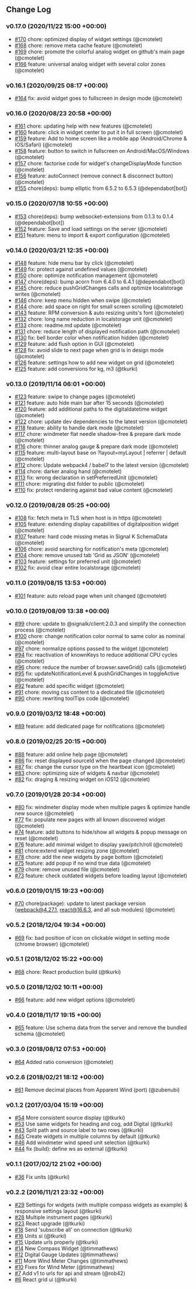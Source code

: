 ## Change Log

### v0.17.0 (2020/11/22 15:00 +00:00)
- [#170](https://github.com/SignalK/instrumentpanel/pull/170) chore: optimized display of widget settings (@cmotelet)
- [#168](https://github.com/SignalK/instrumentpanel/pull/168) chore: remove meta cache feature (@cmotelet)
- [#169](https://github.com/SignalK/instrumentpanel/pull/169) chore: promote the colorful analog widget on github's main page (@cmotelet)
- [#166](https://github.com/SignalK/instrumentpanel/pull/166) feature: universal analog widget with several color zones (@cmotelet)

### v0.16.1 (2020/09/25 08:17 +00:00)
- [#164](https://github.com/SignalK/instrumentpanel/pull/164) fix: avoid widget goes to fullscreen in design mode (@cmotelet)

### v0.16.0 (2020/08/23 20:58 +00:00)
- [#161](https://github.com/SignalK/instrumentpanel/pull/161) chore: updating help with new features (@cmotelet)
- [#160](https://github.com/SignalK/instrumentpanel/pull/160) feature: click in widget center to put it in full screen (@cmotelet)
- [#159](https://github.com/SignalK/instrumentpanel/pull/159) feature: Add to home screen like a mobile app (Android/Chrome & IOS/Safari) (@cmotelet)
- [#158](https://github.com/SignalK/instrumentpanel/pull/158) feature: button to switch in fullscreen on Android/MacOS/Windows (@cmotelet)
- [#157](https://github.com/SignalK/instrumentpanel/pull/157) chore: factorise code for widget's changeDisplayMode function (@cmotelet)
- [#156](https://github.com/SignalK/instrumentpanel/pull/156) feature: autoConnect (remove connect & disconnect button) (@cmotelet)
- [#155](https://github.com/SignalK/instrumentpanel/pull/155) chore(deps): bump elliptic from 6.5.2 to 6.5.3 (@dependabot[bot])

### v0.15.0 (2020/07/18 10:55 +00:00)
- [#153](https://github.com/SignalK/instrumentpanel/pull/153) chore(deps): bump websocket-extensions from 0.1.3 to 0.1.4 (@dependabot[bot])
- [#152](https://github.com/SignalK/instrumentpanel/pull/152) feature: Save and load settings on the server (@cmotelet)
- [#151](https://github.com/SignalK/instrumentpanel/pull/151) feature: menu to import & export configuration (@cmotelet)

### v0.14.0 (2020/03/21 12:35 +00:00)
- [#148](https://github.com/SignalK/instrumentpanel/pull/148) feature: hide menu bar by click (@cmotelet)
- [#149](https://github.com/SignalK/instrumentpanel/pull/149) fix: protect against undefined values (@cmotelet)
- [#150](https://github.com/SignalK/instrumentpanel/pull/150) chore: optimize notification management (@cmotelet)
- [#147](https://github.com/SignalK/instrumentpanel/pull/147) chore(deps): bump acorn from 6.4.0 to 6.4.1 (@dependabot[bot])
- [#145](https://github.com/SignalK/instrumentpanel/pull/145) chore: reduce pushGridChanges calls and optimize localstorage writes (@cmotelet)
- [#146](https://github.com/SignalK/instrumentpanel/pull/146) chore: keep menu hidden when swipe (@cmotelet)
- [#144](https://github.com/SignalK/instrumentpanel/pull/144) chore: add space on right for small screen scrolling (@cmotelet)
- [#143](https://github.com/SignalK/instrumentpanel/pull/143) feature: RPM conversion & auto resizing units's font (@cmotelet)
- [#132](https://github.com/SignalK/instrumentpanel/pull/132) chore: long name reduction in localstorage unit (@cmotelet)
- [#133](https://github.com/SignalK/instrumentpanel/pull/133) chore: readme.md update (@cmotelet)
- [#131](https://github.com/SignalK/instrumentpanel/pull/131) chore: reduce length of displayed notification path (@cmotelet)
- [#130](https://github.com/SignalK/instrumentpanel/pull/130) fix: bell border color when notification hidden (@cmotelet)
- [#129](https://github.com/SignalK/instrumentpanel/pull/129) feature: add flush option in GUI (@cmotelet)
- [#128](https://github.com/SignalK/instrumentpanel/pull/128) fix: avoid slide to next page when grid is in design mode (@cmotelet)
- [#126](https://github.com/SignalK/instrumentpanel/pull/126) feature: settings how to add new widget on grid (@cmotelet)
- [#125](https://github.com/SignalK/instrumentpanel/pull/125) feature: add conversions for kg, m3 (@tkurki)

### v0.13.0 (2019/11/14 06:01 +00:00)
- [#123](https://github.com/SignalK/instrumentpanel/pull/123) feature: swipe to change pages (@cmotelet)
- [#121](https://github.com/SignalK/instrumentpanel/pull/121) feature: auto hide main bar after 15 seconds (@cmotelet)
- [#120](https://github.com/SignalK/instrumentpanel/pull/120) feature: add additional paths to the digitaldatetime widget (@cmotelet)
- [#122](https://github.com/SignalK/instrumentpanel/pull/122) chore: update dev dependencies to the latest version (@cmotelet)
- [#118](https://github.com/SignalK/instrumentpanel/pull/118) feature: ability to handle dark mode (@cmotelet)
- [#117](https://github.com/SignalK/instrumentpanel/pull/117) chore: windmeter flat needle shadow-free & prepare dark mode (@cmotelet)
- [#116](https://github.com/SignalK/instrumentpanel/pull/116) chore: thinner analog gauge & prepare dark mode (@cmotelet)
- [#115](https://github.com/SignalK/instrumentpanel/pull/115) feature: multi-layout base on ?layout=myLayout | referrer | default (@cmotelet)
- [#112](https://github.com/SignalK/instrumentpanel/pull/112) chore: Update webpack4 / babel7 to the latest version (@cmotelet)
- [#114](https://github.com/SignalK/instrumentpanel/pull/114) chore: darker analog hand (@cmotelet)
- [#113](https://github.com/SignalK/instrumentpanel/pull/113) fix: wrong declaration in setPreferredUnit (@cmotelet)
- [#111](https://github.com/SignalK/instrumentpanel/pull/111) chore: migrating dist folder to public (@cmotelet)
- [#110](https://github.com/SignalK/instrumentpanel/pull/110) fix: protect rendering against bad value content (@cmotelet)

### v0.12.0 (2019/08/28 05:25 +00:00)
- [#108](https://github.com/SignalK/instrumentpanel/pull/108) fix: fetch meta in TLS when host is in https (@cmotelet)
- [#105](https://github.com/SignalK/instrumentpanel/pull/105) feature: extending display capabilities of digitalposition widget (@cmotelet)
- [#107](https://github.com/SignalK/instrumentpanel/pull/107) feature: hard code missing metas in Signal K SchemaData (@cmotelet)
- [#106](https://github.com/SignalK/instrumentpanel/pull/106) chore: avoid searching for notification's meta (@cmotelet)
- [#104](https://github.com/SignalK/instrumentpanel/pull/104) chore: remove unused tab 'Grid as JSON' (@cmotelet)
- [#103](https://github.com/SignalK/instrumentpanel/pull/103) feature: settings for preferred unit (@cmotelet)
- [#102](https://github.com/SignalK/instrumentpanel/pull/102) fix: avoid clear entire localstorage (@cmotelet)

### v0.11.0 (2019/08/15 13:53 +00:00)
- [#101](https://github.com/SignalK/instrumentpanel/pull/101) feature: auto reload page when unit changed (@cmotelet)

### v0.10.0 (2019/08/09 13:38 +00:00)
- [#99](https://github.com/SignalK/instrumentpanel/pull/99)  chore: update to @signalk/client:2.0.3 and simplify the connection process (@cmotelet)
- [#100](https://github.com/SignalK/instrumentpanel/pull/100) chore: change notification color normal to same color as nominal (@cmotelet)
- [#97](https://github.com/SignalK/instrumentpanel/pull/97) chore: normalize options passed to the widget (@cmotelet)
- [#94](https://github.com/SignalK/instrumentpanel/pull/94) fix: reactivation of knownKeys to reduce additional CPU cycles (@cmotelet)
- [#96](https://github.com/SignalK/instrumentpanel/pull/96) chore: reduce the number of browser.saveGrid() calls (@cmotelet)
- [#95](https://github.com/SignalK/instrumentpanel/pull/95) fix: updateNotificationLevel & pushGridChanges in toggleActive (@cmotelet)
- [#92](https://github.com/SignalK/instrumentpanel/pull/92) feature: add specific widget (@cmotelet)
- [#91](https://github.com/SignalK/instrumentpanel/pull/91) chore: moving css content to a dedicated file (@cmotelet)
- [#90](https://github.com/SignalK/instrumentpanel/pull/90) chore: rewriting toolTips code (@cmotelet)

### v0.9.0 (2019/03/12 18:48 +00:00)
- [#89](https://github.com/SignalK/instrumentpanel/pull/89) feature: add dedicated page for notifications (@cmotelet)

### v0.8.0 (2019/02/25 20:15 +00:00)
- [#88](https://github.com/SignalK/instrumentpanel/pull/88) feature: add online help page (@cmotelet)
- [#86](https://github.com/SignalK/instrumentpanel/pull/86) fix: reset displayed sourceId when the page changed (@cmotelet)
- [#87](https://github.com/SignalK/instrumentpanel/pull/87) fix: change the cursor type on the heartbeat icon (@cmotelet)
- [#83](https://github.com/SignalK/instrumentpanel/pull/83) chore: optimizing size of widgets & navbar (@cmotelet)
- [#82](https://github.com/SignalK/instrumentpanel/pull/82) fix: draging & resizing widget on iOS12 (@cmotelet)

### v0.7.0 (2019/01/28 20:34 +00:00)
- [#80](https://github.com/SignalK/instrumentpanel/pull/80) fix: windmeter display mode when multiple pages & optimize handle new source (@cmotelet)
- [#77](https://github.com/SignalK/instrumentpanel/pull/77) fix: populate new pages with all known discovered widget (@cmotelet)
- [#74](https://github.com/SignalK/instrumentpanel/pull/74) feature: add buttons to hide/show all widgets & popup message on reset (@cmotelet)
- [#76](https://github.com/SignalK/instrumentpanel/pull/76) feature: add minimal widget to display yaw/pitch/roll (@cmotelet)
- [#81](https://github.com/SignalK/instrumentpanel/pull/81) chore:extend widget resizing zone (@cmotelet)
- [#78](https://github.com/SignalK/instrumentpanel/pull/78) chore: add the new widgets by page bottom (@cmotelet)
- [#75](https://github.com/SignalK/instrumentpanel/pull/75) feature: add popup if no wind true data (@cmotelet)
- [#79](https://github.com/SignalK/instrumentpanel/pull/79) chore: remove unused file (@cmotelet)
- [#73](https://github.com/SignalK/instrumentpanel/pull/73) feature: check outdated widgets before loading layout (@cmotelet)

### v0.6.0 (2019/01/15 19:23 +00:00)
- [#70](https://github.com/SignalK/instrumentpanel/pull/70) chore(package): update to latest package version (webpack@4.27.1, react@16.6.3, and all sub modules) (@cmotelet)

### v0.5.2 (2018/12/04 19:34 +00:00)
- [#69](https://github.com/SignalK/instrumentpanel/pull/69) fix: bad position of icon on clickable widget in setting mode (chrome browser) (@cmotelet)

### v0.5.1 (2018/12/02 15:22 +00:00)
- [#68](https://github.com/SignalK/instrumentpanel/pull/68) chore: React production build (@tkurki)

### v0.5.0 (2018/12/02 10:11 +00:00)
- [#66](https://github.com/SignalK/instrumentpanel/pull/66) feature: add new widget options (@cmotelet)

### v0.4.0 (2018/11/17 19:15 +00:00)
- [#65](https://github.com/SignalK/instrumentpanel/pull/65) feature: Use schema data from the server and remove the bundled schema (@cmotelet)

### v0.3.0 (2018/08/12 07:53 +00:00)
- [#64](https://github.com/SignalK/instrumentpanel/pull/64) Added ratio conversion (@cmotelet)

### v0.2.6 (2018/02/21 18:12 +00:00)
- [#61](https://github.com/SignalK/instrumentpanel/pull/61) Remove decimal places from Apparent Wind (port) (@zubenubi)

### v0.1.2 (2017/03/04 15:19 +00:00)
- [#54](https://github.com/SignalK/instrumentpanel/pull/54) More consistent source display (@tkurki)
- [#53](https://github.com/SignalK/instrumentpanel/pull/53) Use same widgets for heading and cog, add Digital (@tkurki)
- [#43](https://github.com/SignalK/instrumentpanel/pull/43) Split path and source label to two rows (@tkurki)
- [#45](https://github.com/SignalK/instrumentpanel/pull/45) Create widgets in multiple columns by default (@tkurki)
- [#46](https://github.com/SignalK/instrumentpanel/pull/46) Add windmeter wind speed unit selection (@tkurki)
- [#44](https://github.com/SignalK/instrumentpanel/pull/44) fix (build): define ws as external (@tkurki)

### v0.1.1 (2017/02/12 21:02 +00:00)
- [#36](https://github.com/SignalK/instrumentpanel/pull/36) Fix units (@tkurki)

### v0.2.2 (2016/11/21 23:32 +00:00)
- [#29](https://github.com/SignalK/instrumentpanel/pull/29) Settings for widgets (with multiple compass widgets as example) & responsive settings layout (@tkurki)
- [#28](https://github.com/SignalK/instrumentpanel/pull/28) Multiple instrument pages (@tkurki)
- [#23](https://github.com/SignalK/instrumentpanel/pull/23) React upgrade (@tkurki)
- [#18](https://github.com/SignalK/instrumentpanel/pull/18) Send 'subscribe all' on connection (@tkurki)
- [#16](https://github.com/SignalK/instrumentpanel/pull/16) Units si (@tkurki)
- [#15](https://github.com/SignalK/instrumentpanel/pull/15) Update urls properly (@tkurki)
- [#14](https://github.com/SignalK/instrumentpanel/pull/14) New Compass Widget (@timmathews)
- [#12](https://github.com/SignalK/instrumentpanel/pull/12) Digital Gauge Updates (@timmathews)
- [#11](https://github.com/SignalK/instrumentpanel/pull/11) More Wind Meter Changes (@timmathews)
- [#10](https://github.com/SignalK/instrumentpanel/pull/10) Fixes for Wind Meter (@timmathews)
- [#7](https://github.com/SignalK/instrumentpanel/pull/7) Add v1 to urls for api and stream (@rob42)
- [#6](https://github.com/SignalK/instrumentpanel/pull/6) React grid ui (@tkurki)